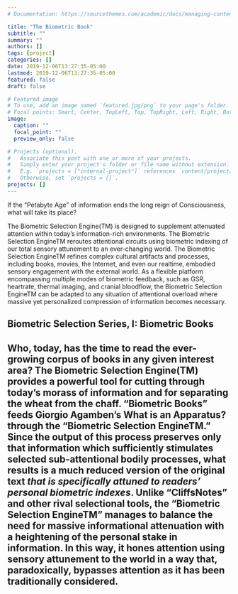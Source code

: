 ```yaml
---
# Documentation: https://sourcethemes.com/academic/docs/managing-content/

title: "The Biometric Book"
subtitle: ""
summary: ""
authors: []
tags: [project]
categories: []
date: 2019-12-06T13:27:35-05:00
lastmod: 2019-12-06T13:27:35-05:00
featured: false
draft: false

# Featured image
# To use, add an image named `featured.jpg/png` to your page's folder.
# Focal points: Smart, Center, TopLeft, Top, TopRight, Left, Right, BottomLeft, Bottom, BottomRight.
image:
  caption: ""
  focal_point: ""
  preview_only: false

# Projects (optional).
#   Associate this post with one or more of your projects.
#   Simply enter your project's folder or file name without extension.
#   E.g. `projects = ["internal-project"]` references `content/project/deep-learning/index.md`.
#   Otherwise, set `projects = []`.
projects: []
---
```


If the “Petabyte Age” of information ends the long reign of Consciousness, what will take its place?

The Biometric Selection Engine(TM) is designed to supplement attenuated attention within today’s information-rich environments. The Biometric Selection EngineTM reroutes attentional circuits using biometric indexing of our total sensory attunement to an ever-changing world. The Biometric Selection EngineTM refines complex cultural artifacts and processes, including books, movies, the Internet, and even our realtime, embodied sensory engagement with the external world. As a flexible platform encompassing multiple modes of biometric feedback, such as GSR, heartrate, thermal imaging, and cranial bloodflow, the Biometric Selection EngineTM can be adapted to any situation of attentional overload where massive yet personalized compression of information becomes necessary.

<h2>Biometric Selection Series, I: Biometric Books<h2>

Who, today, has the time to read the ever-growing corpus of books in any given interest area? The Biometric Selection Engine(TM) provides a powerful tool for cutting through today’s morass of information and for separating the wheat from the chaff. “Biometric Books” feeds Giorgio Agamben’s What is an Apparatus? through the “Biometric Selection EngineTM.” Since the output of this process preserves only that information which sufficiently stimulates selected sub-attentional bodily processes, what results is a much reduced version of the original text *that is specifically attuned to readers’ personal biometric indexes*. Unlike “CliffsNotes” and other rival selectional tools, the “Biometric Selection EngineTM” manages to balance the need for massive informational attenuation with a heightening of the personal stake in information. In this way, it hones attention using sensory attunement to the world in a way that, paradoxically, bypasses attention as it has been traditionally considered.

